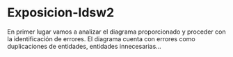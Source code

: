 # Exposicion-Idsw2

En primer lugar vamos a analizar el diagrama proporcionado y proceder con la identificación de errores. El diagrama cuenta con errores como duplicaciones de entidades, entidades innecesarias...

